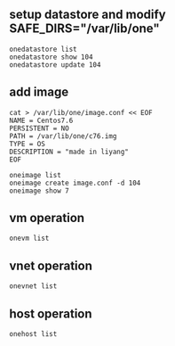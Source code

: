 ## setup datastore and modify SAFE_DIRS="/var/lib/one"
```
onedatastore list
onedatastore show 104
onedatastore update 104
```
## add image
```
cat > /var/lib/one/image.conf << EOF
NAME = Centos7.6
PERSISTENT = NO
PATH = /var/lib/one/c76.img
TYPE = OS
DESCRIPTION = "made in liyang"
EOF

oneimage list
oneimage create image.conf -d 104
oneimage show 7
```
## vm operation
```
onevm list
```
## vnet operation
```
onevnet list
```
## host operation
```
onehost list
```
